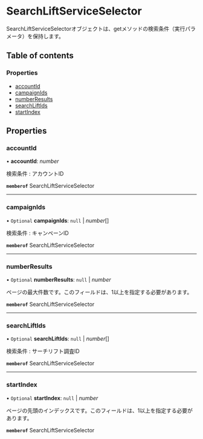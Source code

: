 # SearchLiftServiceSelector


<div lang=\"ja\">SearchLiftServiceSelectorオブジェクトは、getメソッドの検索条件（実行パラメータ）を保持します。</div> 

## Table of contents

### Properties

- [accountId](searchliftserviceselector.md#accountid)
- [campaignIds](searchliftserviceselector.md#campaignids)
- [numberResults](searchliftserviceselector.md#numberresults)
- [searchLiftIds](searchliftserviceselector.md#searchliftids)
- [startIndex](searchliftserviceselector.md#startindex)

## Properties

### accountId

• **accountId**: *number*

<div lang=\"ja\">検索条件 : アカウントID</div> 

**`memberof`** SearchLiftServiceSelector

___

### campaignIds

• `Optional` **campaignIds**: ``null`` \| *number*[]

<div lang=\"ja\">検索条件 : キャンペーンID</div> 

**`memberof`** SearchLiftServiceSelector

___

### numberResults

• `Optional` **numberResults**: ``null`` \| *number*

<div lang=\"ja\">ページの最大件数です。このフィールドは、1以上を指定する必要があります。</div> 

**`memberof`** SearchLiftServiceSelector

___

### searchLiftIds

• `Optional` **searchLiftIds**: ``null`` \| *number*[]

<div lang=\"ja\">検索条件 : サーチリフト調査ID</div> 

**`memberof`** SearchLiftServiceSelector

___

### startIndex

• `Optional` **startIndex**: ``null`` \| *number*

<div lang=\"ja\">ページの先頭のインデックスです。このフィールドは、1以上を指定する必要があります。</div> 

**`memberof`** SearchLiftServiceSelector
